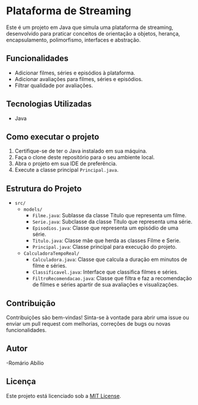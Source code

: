 # Plataforma de Streaming

Este é um projeto em Java que simula uma plataforma de streaming, desenvolvido para praticar conceitos de orientação a objetos, herança, encapsulamento, polimorfismo, interfaces e abstração.

## Funcionalidades

- Adicionar filmes, séries e episódios à plataforma.
- Adicionar avaliações para filmes, séries e episódios.
- Filtrar qualidade por avaliações.

## Tecnologias Utilizadas

- Java

## Como executar o projeto

1. Certifique-se de ter o Java instalado em sua máquina.
2. Faça o clone deste repositório para o seu ambiente local.
3. Abra o projeto em sua IDE de preferência.
4. Execute a classe principal `Principal.java`.

## Estrutura do Projeto

- `src/`
  - `models/`
    - `Filme.java`: Sublasse da classe Titulo que representa um filme.
    - `Serie.java`: Subclasse da classe Titulo que representa uma série.
    - `Episodios.java`: Classe que representa um episódio de uma série.
    - `Titulo.java`: Classe mãe que herda as classes Filme e Serie.
    - `Principal.java`: Classe principal para execução do projeto.
  - `CalculadoraTempoReal/`
    - `Calculadora.java`: Classe que calcula a duração em minutos de filme e séries.
    - `Classificavel.java`: Interface que classifica filmes e séries.
    - `FiltroRecomendacao.java`: Classe que filtra e faz a recomendação de filmes e séries apartir de sua avaliações e visualizações.
  
    

## Contribuição

Contribuições são bem-vindas! Sinta-se à vontade para abrir uma issue ou enviar um pull request com melhorias, correções de bugs ou novas funcionalidades.

## Autor

-Romário Abílio

## Licença

Este projeto está licenciado sob a [MIT License](LICENSE).

